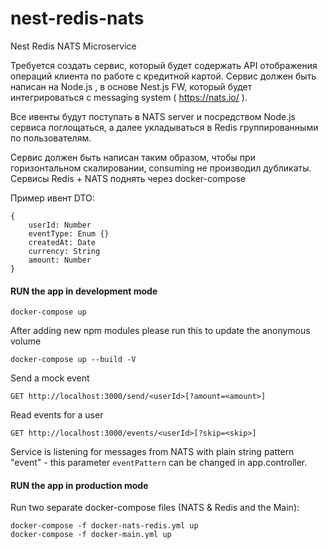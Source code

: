 # nest-redis-nats
Nest Redis NATS Microservice


Требуется создать сервис, который будет содержать API отображения операций клиента по работе с кредитной картой.
Сервис должен быть написан на Node.js , в основе Nest.js FW, который будет интегрироваться с messaging system ( https://nats.io/ ).

Все ивенты будут поступать в NATS server и посредством Node.js сервиса поглощаться, а далее укладываться в Redis группированными по пользователям. 

Сервис должен быть написан таким образом, чтобы при горизонтальном скалировании, consuming не производил дубликаты. Сервисы Redis + NATS  поднять через docker-compose

Пример ивент DTO:

```
{
	userId: Number
	eventType: Enum {}
	createdAt: Date
	currency: String
	amount: Number
}
```


#### RUN the app in development mode

```
docker-compose up
```

After adding new npm modules please run this to update the anonymous volume

```
docker-compose up --build -V
```

Send a mock event

```
GET http://localhost:3000/send/<userId>[?amount=<amount>]
```

Read events for a user

```
GET http://localhost:3000/events/<userId>[?skip=<skip>]
```

Service is listening for messages from NATS with plain string pattern "event" - this parameter `eventPattern` can be changed in app.controller.

#### RUN the app in production mode

Run two separate docker-compose files (NATS & Redis and the Main):

```
docker-compose -f docker-nats-redis.yml up
docker-compose -f docker-main.yml up
```
